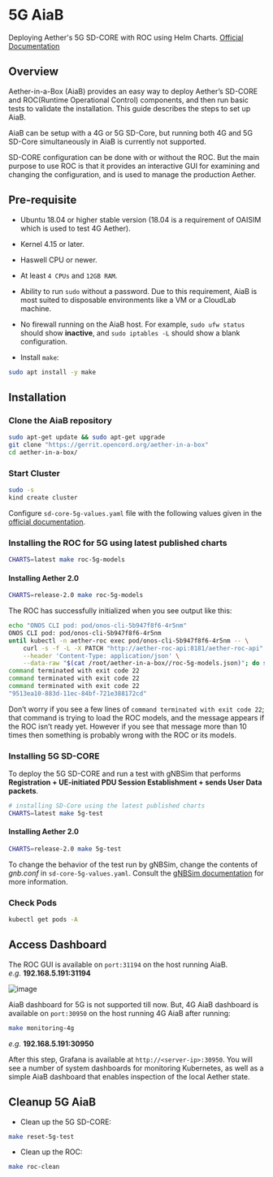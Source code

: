 # 5G AiaB

Deploying Aether's 5G SD-CORE with ROC using Helm Charts. [Official Documentation](https://docs.aetherproject.org/master/developer/aiab.html#installing-the-5g-aiab)

## Overview

Aether-in-a-Box (AiaB) provides an easy way to deploy Aether’s SD-CORE and ROC(Runtime Operational Control) components, and then run basic tests to validate the installation. This guide describes the steps to set up AiaB.

AiaB can be setup with a 4G or 5G SD-Core, but running both 4G and 5G SD-Core simultaneously in AiaB is currently not supported.

SD-CORE configuration can be done with or without the ROC. But the main purpose to use ROC is that it provides an interactive GUI for examining and changing the configuration, and is used to manage the production Aether. 

## Pre-requisite

* Ubuntu 18.04 or higher stable version (18.04 is a requirement of OAISIM which is used to test 4G Aether).

* Kernel 4.15 or later.

* Haswell CPU or newer.

* At least `4 CPUs` and `12GB RAM`.

* Ability to run `sudo` without a password. Due to this requirement, AiaB is most suited to disposable environments like a VM or a CloudLab machine.

* No firewall running on the AiaB host. For example, `sudo ufw status` should show **inactive**, and `sudo iptables -L` should show a blank configuration.

* Install `make`:

```bash
sudo apt install -y make
```

## Installation

### Clone the AiaB repository

```bash
sudo apt-get update && sudo apt-get upgrade
git clone "https://gerrit.opencord.org/aether-in-a-box"
cd aether-in-a-box/
```

### Start Cluster

```bash
sudo -s
kind create cluster
```

Configure `sd-core-5g-values.yaml` file with the following values given in the [official documentation](https://docs.sd-core.opennetworking.org/master/deployment/deployment5G.html#cloud-native-configuration-5g).

### Installing the ROC for 5G using latest published charts

```bash
CHARTS=latest make roc-5g-models
```

#### Installing Aether 2.0

```bash
CHARTS=release-2.0 make roc-5g-models
```

The ROC has successfully initialized when you see output like this:

```bash
echo "ONOS CLI pod: pod/onos-cli-5b947f8f6-4r5nm"
ONOS CLI pod: pod/onos-cli-5b947f8f6-4r5nm
until kubectl -n aether-roc exec pod/onos-cli-5b947f8f6-4r5nm -- \
    curl -s -f -L -X PATCH "http://aether-roc-api:8181/aether-roc-api" \
    --header 'Content-Type: application/json' \
    --data-raw "$(cat /root/aether-in-a-box//roc-5g-models.json)"; do sleep 5; done
command terminated with exit code 22
command terminated with exit code 22
command terminated with exit code 22
"9513ea10-883d-11ec-84bf-721e388172cd"
```

Don’t worry if you see a few lines of `command terminated with exit code 22`; that command is trying to load the ROC models, and the message appears if the ROC isn’t ready yet. However if you see that message more than 10 times then something is probably wrong with the ROC or its models.

### Installing 5G SD-CORE

To deploy the 5G SD-CORE and run a test with gNBSim that performs **Registration + UE-initiated PDU Session Establishment + sends User Data packets**.

```bash
# installing SD-Core using the latest published charts
CHARTS=latest make 5g-test
```

#### Installing Aether 2.0

```bash
CHARTS=release-2.0 make 5g-test
```

To change the behavior of the test run by gNBSim, change the contents of *gnb.conf* in `sd-core-5g-values.yaml`. Consult the [gNBSim documentation](https://docs.sd-core.opennetworking.org/master/developer/gnbsim.html) for more information.

### Check Pods

```bash
kubectl get pods -A
```

## Access Dashboard

The ROC GUI is available on `port:31194` on the host running AiaB.<br>
*e.g.* **192.168.5.191:31194**

![image](https://user-images.githubusercontent.com/97805339/202686731-033288e2-89ca-4b44-82d3-5c06bcf2eddf.png)


AiaB dashboard for 5G is not supported till now. But, 4G AiaB dashboard is available on `port:30950` on the host running 4G AiaB after running:

```bash
make monitoring-4g
```

*e.g.* **192.168.5.191:30950**

After this step, Grafana is available at `http://<server-ip>:30950`. You will see a number of system dashboards for monitoring Kubernetes, as well as a simple AiaB dashboard that enables inspection of the local Aether state.

## Cleanup 5G AiaB

* Clean up the 5G SD-CORE: 

```bash
make reset-5g-test
```

* Clean up the ROC: 

```bash
make roc-clean
```
